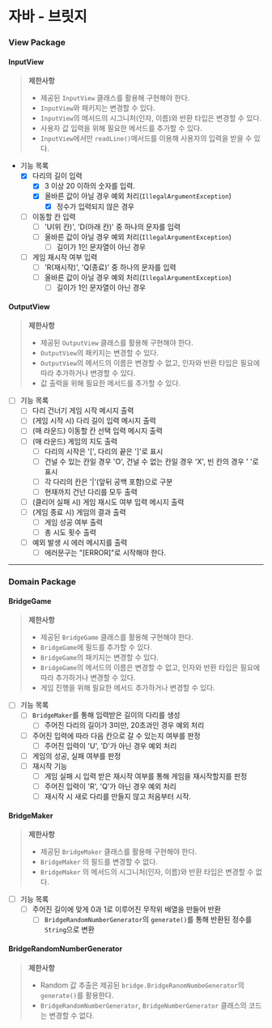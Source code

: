 # 자바 - 브릿지

### View Package
#### InputView
> **제한사항**
>+ 제공된 `InputView` 클래스를 활용해 구현해야 한다.
>+ `InputView`와 패키지는 변경할 수 있다.
>+ `InputView`의 메서드의 시그니처(인자, 이름)와 반환 타입은 변경할 수 있다.
>+ 사용자 값 입력을 위해 필요한 메서드를 추가할 수 있다.
>+ `InputView`에서만 `readLine()`메서드를 이용해 사용자의 입력을 받을 수 있다.

+ 기능 목록
  + [X] 다리의 길이 입력
    + [X] 3 이상 20 이하의 숫자를 입력.
    + [X] 올바른 값이 아닐 경우 예외 처리(`IllegalArgumentException`)
      + [X] 정수가 입력되지 않은 경우
  + [ ] 이동할 칸 입력
    + [ ] 'U(위 칸)', 'D(아래 칸)' 중 하나의 문자를 입력
    + [ ] 올바른 값이 아닐 경우 예외 처리(`IllegalArgumentException`)
      + [ ] 길이가 1인 문자열이 아닌 경우
  + [ ] 게임 재시작 여부 입력
    + [ ] 'R(재시작)', 'Q(종료)' 중 하나의 문자를 입력
    + [ ] 올바른 값이 아닐 경우 예외 처리(`IllegalArgumentException`)
      + [ ] 길이가 1인 문자열이 아닌 경우

#### OutputView
> **제한사항**
>+ 제공된 `OutputView` 클래스를 활용해 구현해야 한다.
>+ `OutputView`의 패키지는 변경할 수 있다.
>+ `OutputView`의 메서드의 이름은 변경할 수 없고, 인자와 반환 타입은 필요에 따라 추가하거나 변경할 수 있다.
>+ 값 출력을 위해 필요한 메서드를 추가할 수 있다.

+ [ ] 기능 목록 
  + [ ] 다리 건너기 게임 시작 메시지 출력
  + [ ] (게임 시작 시) 다리 길이 입력 메시지 출력
  + [ ] (매 라운드) 이동할 칸 선택 입력 메시지 출력
  + [ ] (매 라운드) 게임의 지도 출력 
    + [ ] 다리의 시작은 '[', 다리의 끝은 ']'로 표시 
    + [ ] 건널 수 있는 칸일 경우 'O', 건널 수 없는 칸일 경우 'X', 빈 칸의 경우 ' '로 표시
    + [ ] 각 다리의 칸은 '|'(앞뒤 공백 포함)으로 구분 
    + [ ] 현재까지 건넌 다리를 모두 출력
  + [ ] (클리어 실패 시) 게임 재시도 여부 입력 메시지 출력
  + [ ] (게임 종료 시) 게임의 결과 출력
    + [ ] 게임 성공 여부 출력
    + [ ] 총 시도 횟수 출력
  + [ ] 예외 발생 시 에러 메시지를 출력
    + [ ] 에러문구는 "[ERROR]"로 시작해야 한다.
- - -

### Domain Package
#### BridgeGame
> **제한사항**
>+ 제공된 `BridgeGame` 클래스를 활용해 구현해야 한다.
>+ `BridgeGame`에 필드를 추가할 수 있다.
>+ `BridgeGame`의 패키지는 변경할 수 있다.
>+ `BridgeGame`의 메서드의 이름은 변경할 수 없고, 인자와 반환 타입은 필요에 따라 추가하거나 변경할 수 있다.
>+ 게임 진행을 위해 필요한 메서드 추가하거나 변경할 수 있다.

+ [ ] 기능 목록 
  + [ ] `BridgeMaker`를 통해 입력받은 길이의 다리를 생성
    + [ ] 주어진 다리의 길이가 3미만, 20초과인 경우 예외 처리
  + [ ] 주어진 입력에 따라 다음 칸으로 갈 수 있는지 여부를 판정
    + [ ] 주어진 입력이 'U', 'D'가 아닌 경우 예외 처리
  + [ ] 게임의 성공, 실패 여부를 판정
  + [ ] 재시작 기능
    + [ ] 게임 실패 시 입력 받은 재시작 여부를 통해 게임을 재시작할지를 판정
    + [ ] 주어진 입력이 'R', 'Q'가 아닌 경우 예외 처리
    + [ ] 재시작 시 새로 다리를 만들지 않고 처음부터 시작.

#### BridgeMaker
> **제한사항**
>+ 제공된 `BridgeMaker` 클래스를 활용해 구현해야 한다.
>+ `BridgeMaker` 의 필드를 변경할 수 없다.
>+ `BridgeMaker` 의 메서드의 시그니처(인자, 이름)와 반환 타입은 변경할 수 없다.

+ [ ] 기능 목록
  + [ ] 주어진 길이에 맞게 0과 1로 이루어진 무작위 배열을 만들어 반환
    + [ ] `BridgeRandomNumberGenerator`의 `generate()`를 통해 반환된 정수를 `String`으로 변환

#### BridgeRandomNumberGenerator
> **제한사항**
>+ Random 값 추출은 제공된 `bridge.BridgeRanomNumbeGenerator`의 `generate()`를 활용한다.
>+ `BridgeRandomNumberGenerator`, `BridgeNumberGenerator` 클래스의 코드는 변경할 수 없다.